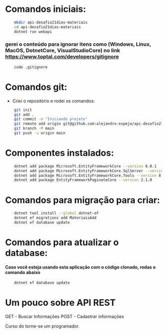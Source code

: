 # Comandos iniciais:
``` bash
    mkdir api-desafio21dias-materiais
    cd api-desafio21dias-materiais
    dotnet run webapi
```

### gerei o conteúdo para ignorar itens como (Windows, Linux, MacOS, DotnetCore, VisualStudioCore) no link https://www.toptal.com/developers/gitignore
``` bash
    code .gitignore 
```

# Comandos git:
- Criei o repositório e rodei os comandos:
``` bash
    git init
    git add .
    git commit -m "Iniciando projeto"
    git remote add origin git@github.com:alejandro-espejo/api-desafio21dias-materiais.git
    git branch -M main
    git push -u origin main
```

# Componentes instalados:
``` bash
    dotnet add package Microsoft.EntityFrameworkCore --version 8.0.1
    dotnet add package Microsoft.EntityFrameworkCore.SqlServer --version 8.0.1
    dotnet add package Microsoft.EntityFrameworkCore.Tools --version 8.0.1
    dotnet add package EntityFrameworkPaginateCore --version 2.1.0
```

# Comandos para migração para criar:
``` bash
    dotnet tool install --global dotnet-ef
    dotnet ef migrations add MateriaisAdd
    dotnet ef database update
```

# Comandos para atualizar o database:
#### Caso você esteja usando esta aplicação com o código clonado, rodas o comando abaixo
``` bash
    dotnet ef database update
```

# Um pouco sobre API REST
GET - Buscar Informações
POST - Cadastrar informações

Curso do torne-se um programador.